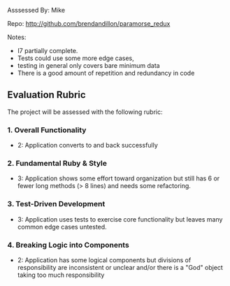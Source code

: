 Asssessed By: Mike

Repo: http://github.com/brendandillon/paramorse_redux

Notes:
* I7 partially complete.
* Tests could use some more edge cases, 
* testing in general only covers bare minimum data
* There is a good amount of repetition and redundancy in code

## Evaluation Rubric

The project will be assessed with the following rubric:

### 1. Overall Functionality

* 2: Application converts to and back successfully


### 2. Fundamental Ruby & Style

* 3:  Application shows some effort toward organization but still has 6 or fewer long methods (> 8 lines) and needs some refactoring.

### 3. Test-Driven Development

* 3: Application uses tests to exercise core functionality but leaves many common edge cases untested.

### 4. Breaking Logic into Components

* 2: Application has some logical components but divisions of responsibility are inconsistent or unclear and/or there is a "God" object taking too much responsibility

